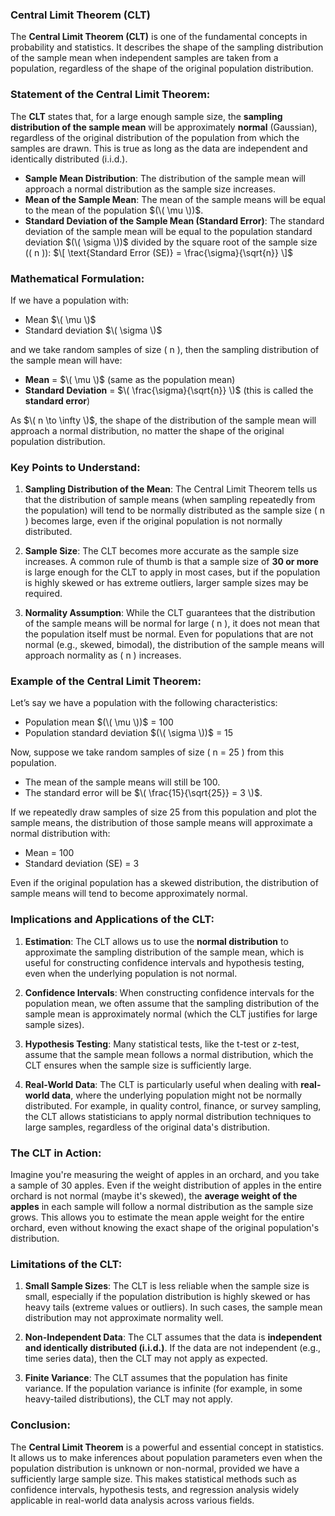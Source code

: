 ### **Central Limit Theorem (CLT)**

The **Central Limit Theorem (CLT)** is one of the fundamental concepts in probability and statistics. It describes the shape of the sampling distribution of the sample mean when independent samples are taken from a population, regardless of the shape of the original population distribution.

### **Statement of the Central Limit Theorem:**

The **CLT** states that, for a large enough sample size, the **sampling distribution of the sample mean** will be approximately **normal** (Gaussian), regardless of the original distribution of the population from which the samples are drawn. This is true as long as the data are independent and identically distributed (i.i.d.).

- **Sample Mean Distribution**: The distribution of the sample mean will approach a normal distribution as the sample size increases.
- **Mean of the Sample Mean**: The mean of the sample means will be equal to the mean of the population $(\( \mu \))$.
- **Standard Deviation of the Sample Mean (Standard Error)**: The standard deviation of the sample mean will be equal to the population standard deviation $(\( \sigma \))$ divided by the square root of the sample size (\( n \)):
  $\[
  \text{Standard Error (SE)} = \frac{\sigma}{\sqrt{n}}
  \]$

### **Mathematical Formulation:**

If we have a population with:
- Mean $\( \mu \)$
- Standard deviation $\( \sigma \)$

and we take random samples of size \( n \), then the sampling distribution of the sample mean will have:
- **Mean** = $\( \mu \)$ (same as the population mean)
- **Standard Deviation** = $\( \frac{\sigma}{\sqrt{n}} \)$ (this is called the **standard error**)

As $\( n \to \infty \)$, the shape of the distribution of the sample mean will approach a normal distribution, no matter the shape of the original population distribution.

### **Key Points to Understand:**

1. **Sampling Distribution of the Mean**:
   The Central Limit Theorem tells us that the distribution of sample means (when sampling repeatedly from the population) will tend to be normally distributed as the sample size \( n \) becomes large, even if the original population is not normally distributed.

2. **Sample Size**:
   The CLT becomes more accurate as the sample size increases. A common rule of thumb is that a sample size of **30 or more** is large enough for the CLT to apply in most cases, but if the population is highly skewed or has extreme outliers, larger sample sizes may be required.

3. **Normality Assumption**:
   While the CLT guarantees that the distribution of the sample means will be normal for large \( n \), it does not mean that the population itself must be normal. Even for populations that are not normal (e.g., skewed, bimodal), the distribution of the sample means will approach normality as \( n \) increases.

### **Example of the Central Limit Theorem:**

Let’s say we have a population with the following characteristics:
- Population mean $(\( \mu \))$ = 100
- Population standard deviation $(\( \sigma \))$ = 15

Now, suppose we take random samples of size \( n = 25 \) from this population. 

- The mean of the sample means will still be 100.
- The standard error will be $\( \frac{15}{\sqrt{25}} = 3 \)$.

If we repeatedly draw samples of size 25 from this population and plot the sample means, the distribution of those sample means will approximate a normal distribution with:
- Mean = 100
- Standard deviation (SE) = 3

Even if the original population has a skewed distribution, the distribution of sample means will tend to become approximately normal.

### **Implications and Applications of the CLT:**

1. **Estimation**:
   The CLT allows us to use the **normal distribution** to approximate the sampling distribution of the sample mean, which is useful for constructing confidence intervals and hypothesis testing, even when the underlying population is not normal.

2. **Confidence Intervals**:
   When constructing confidence intervals for the population mean, we often assume that the sampling distribution of the sample mean is approximately normal (which the CLT justifies for large sample sizes).

3. **Hypothesis Testing**:
   Many statistical tests, like the t-test or z-test, assume that the sample mean follows a normal distribution, which the CLT ensures when the sample size is sufficiently large.

4. **Real-World Data**:
   The CLT is particularly useful when dealing with **real-world data**, where the underlying population might not be normally distributed. For example, in quality control, finance, or survey sampling, the CLT allows statisticians to apply normal distribution techniques to large samples, regardless of the original data's distribution.

### **The CLT in Action**:

Imagine you're measuring the weight of apples in an orchard, and you take a sample of 30 apples. Even if the weight distribution of apples in the entire orchard is not normal (maybe it's skewed), the **average weight of the apples** in each sample will follow a normal distribution as the sample size grows. This allows you to estimate the mean apple weight for the entire orchard, even without knowing the exact shape of the original population's distribution.

### **Limitations of the CLT**:

1. **Small Sample Sizes**:
   The CLT is less reliable when the sample size is small, especially if the population distribution is highly skewed or has heavy tails (extreme values or outliers). In such cases, the sample mean distribution may not approximate normality well.

2. **Non-Independent Data**:
   The CLT assumes that the data is **independent and identically distributed (i.i.d.)**. If the data are not independent (e.g., time series data), then the CLT may not apply as expected.

3. **Finite Variance**:
   The CLT assumes that the population has finite variance. If the population variance is infinite (for example, in some heavy-tailed distributions), the CLT may not apply.

### **Conclusion:**

The **Central Limit Theorem** is a powerful and essential concept in statistics. It allows us to make inferences about population parameters even when the population distribution is unknown or non-normal, provided we have a sufficiently large sample size. This makes statistical methods such as confidence intervals, hypothesis tests, and regression analysis widely applicable in real-world data analysis across various fields.
